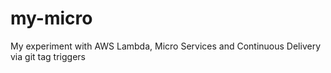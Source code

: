# my-micro
My experiment with AWS Lambda, Micro Services and Continuous Delivery via git tag triggers
